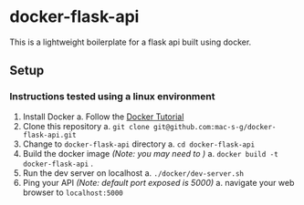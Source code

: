 # docker-flask-api

This is a lightweight boilerplate for a flask api built using docker.

## Setup
### Instructions tested using a linux environment

1. Install Docker
    a. Follow the [Docker Tutorial](https://docs.docker.com/engine/installation/)
2. Clone this repository
    a. `git clone git@github.com:mac-s-g/docker-flask-api.git`
3. Change to `docker-flask-api` directory
    a. `cd docker-flask-api`
4. Build the docker image *(Note: you may need to )*
    a. `docker build -t docker-flask-api` .
5. Run the dev server on localhost
    a. `./docker/dev-server.sh`
6. Ping your API *(Note: default port exposed is 5000)*
    a. navigate your web browser to `localhost:5000`